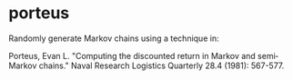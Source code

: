 # porteus
Randomly generate Markov chains using a technique in:

Porteus, Evan L. "Computing the discounted return in Markov and semi‐Markov chains." Naval Research Logistics Quarterly 28.4 (1981): 567-577.
